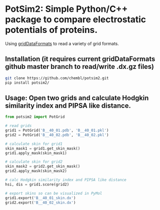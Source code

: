 # PotSim2: Simple Python/C++ package to compare electrostatic potentials of proteins.

Using [gridDataFormats](https://github.com/MDAnalysis/GridDataFormats) to read a variety of grid formats.

## Installation (it requires current gridDataFormats github master branch to read/write .dx.gz files)

```bash
git clone https://github.com/chembl/potsim2.git
pip install potsim2/
```

## Usage: Open two grids and calculate Hodgkin similarity index and PIPSA like distance.

```python
from potsim2 import PotGrid

# read grids
grid1 = PotGrid('B__40_01.pdb', 'B__40_01.pkl')
grid2 = PotGrid('B__40_02.pdb', 'B__40_02.pkl')

# calculate skin for grid1 
skin_mask1 = grid1.get_skin_mask()
grid1.apply_mask(skin_mask1)

# calculate skin for grid2 
skin_mask2 = grid2.get_skin_mask()
grid2.apply_mask(skin_mask2)

# calc Hodgkin similarity index and PIPSA like distance 
hsi, dis = grid1.score(grid2)

# export skins so can be visualized in PyMol
grid1.export('B__40_01_skin.dx')
grid2.export('B__40_02_skin.dx')
```